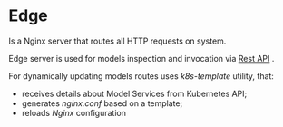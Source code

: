 # Edge

Is a Nginx server that routes all HTTP requests on system.

Edge server is used for models inspection and invocation via [Rest API](model_rest_api.md) .

For dynamically updating models routes uses *k8s-template* utility, that:
* receives details about Model Services from Kubernetes API;
* generates *nginx.conf* based on a template;
* reloads *Nginx* configuration
